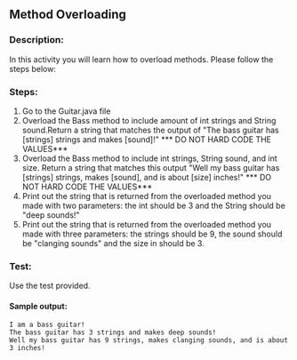 ## Method Overloading
### Description:
In this activity you will learn how to overload methods.
Please follow the steps below:

### Steps:
1. Go to the Guitar.java file
2. Overload the Bass method to include amount of int strings and String sound.Return a string that matches the output of "The bass guitar has [strings] strings and makes [sound]!" *** DO NOT HARD CODE THE VALUES***
3. Overload the Bass method to include int strings, String sound, and int size. Return a string that matches this output "Well my bass guitar has [strings] strings, makes [sound], and is about [size] inches!" *** DO NOT HARD CODE THE VALUES***
4. Print out the string that is returned from the overloaded method you made with two parameters: the int should be 3 and the String should be "deep sounds!"
5. Print out the string that is returned from the overloaded method you made with three parameters: the  strings should be 9, the sound should be "clanging sounds" and the size in should be 3.

### Test:
Use the test provided.

#### Sample output:
```
I am a bass guitar!
The bass guitar has 3 strings and makes deep sounds!
Well my bass guitar has 9 strings, makes clanging sounds, and is about 3 inches!
```
